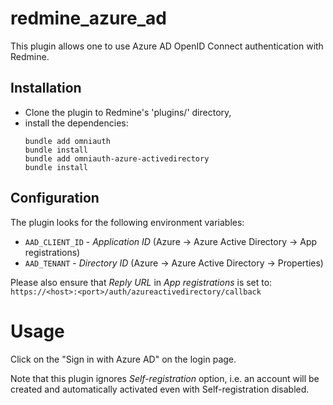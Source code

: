 # redmine_azure_ad

This plugin allows one to use Azure AD OpenID Connect authentication with Redmine.

## Installation

* Clone the plugin to Redmine's 'plugins/' directory,
* install the dependencies:
  ```
  bundle add omniauth
  bundle install
  bundle add omniauth-azure-activedirectory
  bundle install
  ```

## Configuration

The plugin looks for the following environment variables:

* `AAD_CLIENT_ID` - *Application ID* (Azure -> Azure Active Directory -> App registrations)
* `AAD_TENANT` - *Directory ID* (Azure -> Azure Active Directory -> Properties)

Please also ensure that *Reply URL* in *App registrations* is set to:
`https://<host>:<port>/auth/azureactivedirectory/callback`

# Usage

Click on the "Sign in with Azure AD" on the login page.

Note that this plugin ignores *Self-registration* option, i.e. an account will
be created and automatically activated even with Self-registration disabled.
